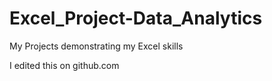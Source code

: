 # Excel_Project-Data_Analytics
My Projects demonstrating my Excel skills

I edited this on github.com
